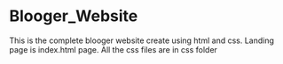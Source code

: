 # Blooger_Website
This is the complete blooger website create using html and css. 
Landing page is index.html page. All the css files are in css folder 
